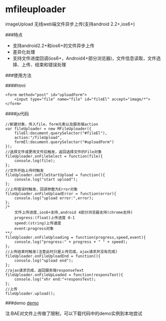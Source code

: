 mfileuploader
=============

imageUpload
无线web端文件异步上传(支持android 2.2+,ios6+)

###特点
* 支持android2.2+和ios6+的文件异步上传
* 差异化处理
* 支持文件进度回调(ios6+，Android4+部分浏览器)，文件信息读取，文件选择、上传、结束和错误处理

###使用方法

####html

    <form method="post" id="uploadForm">
        <input type="file" name="file" id="fileEl" accept="image/*">
    </form>
    
    
####js代码

    //新建对象，传入file，form元素以及服务端action
    var fileUploader = new MFileUploader({
        fileEl:document.querySelector("#fileEl"),
        action:"/fileUpload",
        formEl:document.querySelector("#uploadForm")
    });
    //选择文件或更改文件后触发，返回选择文件的File对象
    fileUploader.onFileSelect = function(file){
        console.log(file);
    };
    //文件开始上传时触发
    fileUploader.onFileStartUpload = function(){
        console.log("start upload");
    };
    //上传错误时触发，回调参数为Error对象
    fileUploader.onFileUploadError = function(error){
        console.log("upload error:",error);
    };
    /*
        文件上传进度,ios6+支持,android 4部分浏览器支持(chrome支持)
        progress:(float)上传进度 0-1
        speed:(string)上传速度
        event:progress对象
    **/
    fileUploader.onFileUploading = function(progress,speed,event){
        console.log("progress:" + progress + " " + speed);
    };
    //上传结束时触发(注意此时只是上传完成，ajax请求并没有完成)
    fileUploader.onFileUploadEnd = function(){
        console.log("upload end");
    };
    //ajax请求完成，返回服务端responseText
    fileUploader.onFileUpLoaded = function(responsText){
        console.log("xhr end:"+responsText);
    };
    //上传
    fileUploader.upload();
    
###demo
<a href="http://cnalpha.duapp.com/" target="_blank">demo</a>

注:BAE对文件上传做了限制，可以下载代码中的demo实例到本地尝试
